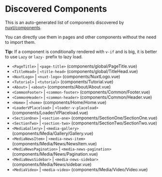 # Discovered Components

This is an auto-generated list of components discovered by [nuxt/components](https://github.com/nuxt/components).

You can directly use them in pages and other components without the need to import them.

**Tip:** If a component is conditionally rendered with `v-if` and is big, it is better to use `Lazy` or `lazy-` prefix to lazy load.

- `<PageTitle>` | `<page-title>` (components/global/PageTitle.vue)
- `<TitleHead>` | `<title-head>` (components/global/TitleHead.vue)
- `<NuxtLogo>` | `<nuxt-logo>` (components/NuxtLogo.vue)
- `<Tutorial>` | `<tutorial>` (components/Tutorial.vue)
- `<About>` | `<about>` (components/About/About.vue)
- `<CommonFooter>` | `<common-footer>` (components/Common/Footer.vue)
- `<CommonHeader>` | `<common-header>` (components/Common/Header.vue)
- `<Home>` | `<home>` (components/Home/Home.vue)
- `<LoaderVPlaceload>` | `<loader-v-placeload>` (components/Loader/VPlaceload.vue)
- `<SectionOne>` | `<section-one>` (components/SectionOne/SectionOne.vue)
- `<SectionTwo>` | `<section-two>` (components/SectionTwo/SectionTwo.vue)
- `<MediaGallery>` | `<media-gallery>` (components/Media/Gallery/Gallery.vue)
- `<MediaNewsItem>` | `<media-news-item>` (components/Media/News/NewsItem.vue)
- `<MediaNewsPagination>` | `<media-news-pagination>` (components/Media/News/Pagination.vue)
- `<MediaNewsSidebar>` | `<media-news-sidebar>` (components/Media/News/sidebar.vue)
- `<MediaVideo>` | `<media-video>` (components/Media/Video/Video.vue)

